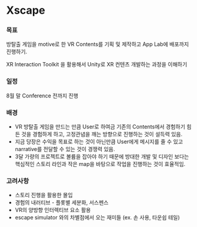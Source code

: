 # Xscape
 
### 목표

방탈출 게임을 motive로 한 VR Contents를 기획 및 제작하고 App Lab에 배포까지 진행하기.

XR Interaction Toolkit 을 활용해서 Unity로 XR 컨텐츠 개발하는 과정을 이해하기

### 일정

8월 말 Conference 전까지 진행

### 배경

- VR 방탈출 게임을 만드는 만큼 User로 하여금 기존의 Contents에서 경험하기 힘든 것을 경험하게 하고, 고정관념을 깨는 방향으로 진행하는 것이  설득력 있음.
- 지금 당장은 수익을 목표로 하는 것이 아닌만큼 User에게 메시지를 줄 수 있고 narrative를 전달할 수 있는 것이 경쟁력 있음.
- 3달 가량의 프로젝트로 볼륨을 잡아야 하기 때문에 방대한 개발 및 디자인 보다는 핵심적인 스토리 라인과 작은 map을 바탕으로 작업을 진행하는 것이 효율적임.

### 고려사항

- 스토리 진행을 활용한 몰입
- 경험의 내러티브 - 플롯별 세분화, 서스펜스
- VR의 양방향 인터렉티브 요소 활용
- escape simulator 와의 차별점에서 오는 재미들 (ex. 손 사용, 타운쉽 테일)
